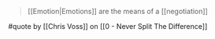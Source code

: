 > [[Emotion|Emotions]] are the means of a [[negotiation]]

#quote by [[Chris Voss]] on [[0 - Never Split The Difference]]